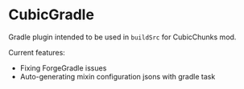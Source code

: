 # CubicGradle
Gradle plugin intended to be used in `buildSrc` for CubicChunks mod.

Current features:
 * Fixing ForgeGradle issues
 * Auto-generating mixin configuration jsons with gradle task
